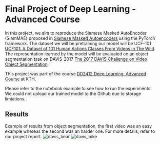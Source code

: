 # Final Project of Deep Learning - Advanced Course

In this project, we aim to reproduce the Siamese Masked AutoEncoder (SiamMAE) proposed in [Siamese Masked Autoencoders](https://arxiv.org/abs/2305.14344) using the PyTorch framework.
The dataset we will be pretraining our model will be UCF-101 [UCF101: A Dataset of 101 Human Actions
Classes From Videos in The Wild](https://www.crcv.ucf.edu/papers/UCF101_CRCV-TR-12-01.pdf). The representation learned by the model will be evaluated on an object segmentation task on DAVIS-2017 [The 2017 DAVIS Challenge on Video Object Segmentation](https://arxiv.org/abs/1704.00675).

This project was part of the course [DD2412 Deep Learning, Advanced Course](https://www.kth.se/student/kurser/kurs/DD2412?l=en) at KTH.

Please refer to the notebook example to see how to run the experiments. We could not upload our trained model to the Github due to storage limiations.

## Results
Example of results from object segmentation, the first video was an easy example whereas the second was an harder one. For more details, refer to our project report.
![davis_bear](https://github.com/Jeremylin0904/DeepLearning_final/assets/117983459/0c434532-417e-4509-817a-eba42a35e3e1)
![davis_bike](https://github.com/Jeremylin0904/DeepLearning_final/assets/117983459/c4ebc99d-a696-4d11-9fa5-4faa339242ec)
